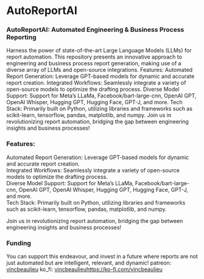 # AutoReportAI
### AutoReportAI: Automated Engineering & Business Process Reporting  
 Harness the power of state-of-the-art Large Language Models (LLMs) for report automation. This repository presents an innovative approach to engineering and business process report generation, making use of a diverse array of LLMs and open-source integrations.  Features:  Automated Report Generation: Leverage GPT-based models for dynamic and accurate report creation. Integrated Workflows: Seamlessly integrate a variety of open-source models to optimize the drafting process. Diverse Model Support: Support for Meta’s LLaMa, Facebook/bart-large-cnn, OpenAI GPT, OpenAI Whisper, Hugging GPT, Hugging Face, GPT-J, and more. Tech Stack: Primarily built on Python, utilizing libraries and frameworks such as scikit-learn, tensorflow, pandas, matplotlib, and numpy. Join us in revolutionizing report automation, bridging the gap between engineering insights and business processes!
  
### Features:  
  
Automated Report Generation: Leverage GPT-based models for dynamic and accurate report creation.  
Integrated Workflows: Seamlessly integrate a variety of open-source models to optimize the drafting process.  
Diverse Model Support: Support for Meta’s LLaMa, Facebook/bart-large-cnn, OpenAI GPT, OpenAI Whisper, Hugging GPT, Hugging Face, GPT-J, and more.  
Tech Stack: Primarily built on Python, utilizing libraries and frameworks such as scikit-learn, tensorflow, pandas, matplotlib, and numpy.  
  
Join us in revolutionizing report automation, bridging the gap between engineering insights and business processes!  

### Funding
You can support this endeavour, and invest in a future where reports are not just automated but are intelligent, relevant, and dynamic!
patreon: [vincbeaulieu](https://www.patreon.com/vincbeaulieu)
ko_fi: [vincbeaulieu](https://ko-fi.com/vincbeaulieu)https://ko-fi.com/vincbeaulieu
